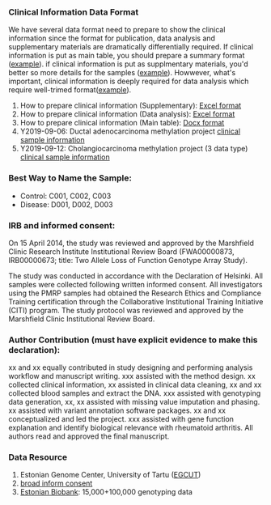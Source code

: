### Clinical Information Data Format

We have several data format need to prepare to show the clinical information since the format for publication, data analysis and supplementary materials are dramatically differentially required. If clinical information is put as main table, you should prepare a summary format ([example](Table1.ESCC_Clinical_Epigenetics_Publication.docx)). if clinical information is put as supplmentary materials, you'd better so more details for the samples ([example](41586_2019_1272_MOESM2_ESM.xlsx)). Howwever, what's important, clinical information is deeply required for data analysis which require well-trimed format([example](DataAnalysis_Saminfo_Example.xlsx)). 

1. How to prepare clinical information (Supplementary): [Excel format](41586_2019_1272_MOESM2_ESM.xlsx)
2. How to prepare clinical information (Data analysis): [Excel format](DataAnalysis_Saminfo_Example.xlsx)
3. How to prepare clinical information (Main table): [Docx format](Table1.ESCC_Clinical_Epigenetics_Publication.docx)
4. Y2019-09-06: Ductal adenocarcinoma methylation project [clinical sample information](pancrease.saminfo.xlsx)
5. Y2019-09-12: Cholangiocarcinoma methylation project (3 data type) [clinical sample information](Supplementary.xlsx)

### Best Way to Name the Sample:
* Control:  C001, C002, C003
* Disease:  D001, D002, D003

### IRB and informed consent:
On 15 April 2014, the study was reviewed and approved by the Marshfield Clinic Research Institute Institutional Review Board (FWA00000873, IRB00000673; title: Two Allele Loss of Function Genotype Array Study).

The study was conducted in accordance with the Declaration of Helsinki. All samples were collected following written informed consent. All investigators using the PMRP samples had obtained the Research Ethics and Compliance Training certification through the Collaborative Institutional Training Initiative (CITI) program. The study protocol was reviewed and approved by the Marshfield Clinic Institutional Review Board. 

### Author Contribution (must have explicit evidence to make this declaration):
xx and xx equally contributed in study designing and performing analysis workflow and manuscript writing. xxx assisted with the method design. xx collected clinical information, xx assisted in clinical data cleaning, xx and xx collected blood samples and extract the DNA. xxx assisted with genotyping data generation, xx, xx assisted with missing value imputation and phasing. xx assisted with variant annotation software packages. xx and xx conceptualized and led the project. xxx assisted with gene function explanation and identify biological relevance with rheumatoid arthritis. All authors read and approved the final manuscript.

### Data Resource
1. Estonian Genome Center, University of Tartu ([EGCUT](EGCUT.Biobank.pdf)) 
2. [broad inform consent](gene_donor_consent_form.pdf)
3. [Estonian Biobank](https://www.geenivaramu.ee/en/access-biobank): 15,000+100,000 genotyping data
